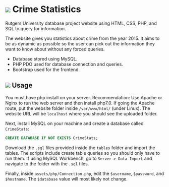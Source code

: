 # ![](http://i.imgur.com/Mn7sttC.png) Crime Statistics
Rutgers University database project website using HTML, CSS, PHP, and SQL to query for information.

The website gives you statistics about crime from the year 2015. It aims to be as dynamic as possible so the user can pick out the information they want to know about without any forced queries.

+ Database stored using MySQL.
+ PHP PDO used for database connection and queries.
+ Bootstrap used for the frontend.

## ![](http://i.imgur.com/7tiJlv5.png) Usage
You must have php install on your server. Recommendation: Use Apache or Nginx to run the web server and then install php7.0. If going the Apache route, put the website folder inside `/var/www/html/` (under Linux). The website URL will be `localhost` where you should see the uploaded folder.

Next, install MySQL on your machine and create a database called `CrimeStats`:

```sql
CREATE DATABASE IF NOT EXISTS CrimeStats;
```

Download the `.sql` files provided inside the `tables` folder and import the tables. The scripts include create table queries so you should only have to run them. If using MySQL Workbench, go to `Server > Data Import` and navigate to the folder with the `.sql` files.

Finally, inside `assets/php/Connection.php`, edit the `$username`, `$password`, and `$hostname`. The `$database` value will most likely not change.
